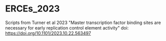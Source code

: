 # ERCEs_2023
Scripts from Turner et al 2023 "Master transcription factor binding sites are necessary for early replication control element activity" doi: https://doi.org/10.1101/2023.10.22.563497


